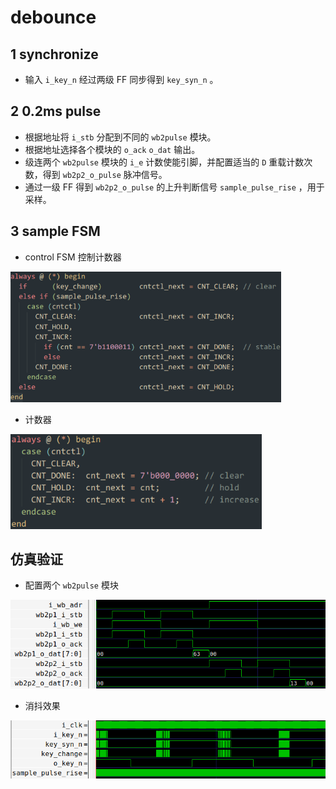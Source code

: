 # debounce

## 1 synchronize

- 输入 `i_key_n` 经过两级 FF 同步得到 `key_syn_n` 。

## 2 0.2ms pulse

- 根据地址将 `i_stb` 分配到不同的 `wb2pulse` 模块。
- 根据地址选择各个模块的 `o_ack` `o_dat` 输出。
- 级连两个 `wb2pulse` 模块的 `i_e` 计数使能引脚，并配置适当的 `D` 重载计数次数，得到 `wb2p2_o_pulse` 脉冲信号。
- 通过一级 FF 得到 `wb2p2_o_pulse` 的上升判断信号 `sample_pulse_rise` ，用于采样。

## 3 sample FSM

- control FSM 控制计数器

<img src="./README/image-20230804113517447.png" alt="image-20230804113517447" style="zoom:67%;" />

- 计数器

<img src="./README/image-20230804113605726.png" alt="image-20230804113605726" style="zoom:80%;" />

## 仿真验证

- 配置两个 `wb2pulse` 模块

<img src="./README/image-20230804114039737.png" alt="image-20230804114039737" style="zoom: 80%;" />

- 消抖效果

<img src="./README/image-20230804114103217.png" alt="image-20230804114103217" style="zoom:80%;" />
